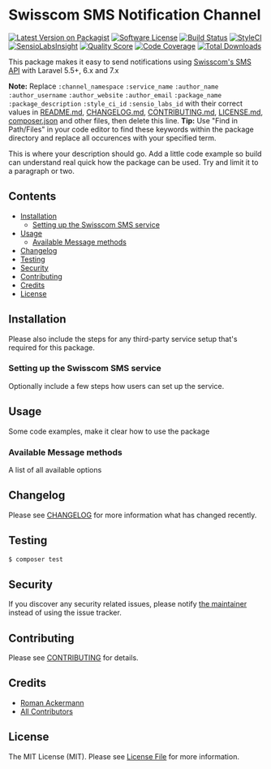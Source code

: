 # Swisscom SMS Notification Channel

[![Latest Version on Packagist](https://img.shields.io/packagist/v/laravel-notification-channels/swisscom.svg?style=flat-square)](https://packagist.org/packages/laravel-notification-channels/swisscom)
[![Software License](https://img.shields.io/badge/license-MIT-brightgreen.svg?style=flat-square)](LICENSE.md)
[![Build Status](https://img.shields.io/travis/laravel-notification-channels/swisscom/master.svg?style=flat-square)](https://travis-ci.org/laravel-notification-channels/swisscom)
[![StyleCI](https://styleci.io/repos/:style_ci_id/shield)](https://styleci.io/repos/:style_ci_id)
[![SensioLabsInsight](https://img.shields.io/sensiolabs/i/:sensio_labs_id.svg?style=flat-square)](https://insight.sensiolabs.com/projects/:sensio_labs_id)
[![Quality Score](https://img.shields.io/scrutinizer/g/laravel-notification-channels/swisscom.svg?style=flat-square)](https://scrutinizer-ci.com/g/laravel-notification-channels/swisscom)
[![Code Coverage](https://img.shields.io/scrutinizer/coverage/g/laravel-notification-channels/swisscom/master.svg?style=flat-square)](https://scrutinizer-ci.com/g/laravel-notification-channels/swisscom/?branch=master)
[![Total Downloads](https://img.shields.io/packagist/dt/laravel-notification-channels/swisscom.svg?style=flat-square)](https://packagist.org/packages/laravel-notification-channels/swisscom)

This package makes it easy to send notifications using [Swisscom's SMS API](https://digital.swisscom.com/products/text-messaging/info) with Laravel 5.5+, 6.x and 7.x

**Note:** Replace ```:channel_namespace``` ```:service_name``` ```:author_name``` ```:author_username``` ```:author_website``` ```:author_email``` ```:package_name``` ```:package_description``` ```:style_ci_id``` ```:sensio_labs_id``` with their correct values in [README.md](README.md), [CHANGELOG.md](CHANGELOG.md), [CONTRIBUTING.md](CONTRIBUTING.md), [LICENSE.md](LICENSE.md), [composer.json](composer.json) and other files, then delete this line.
**Tip:** Use "Find in Path/Files" in your code editor to find these keywords within the package directory and replace all occurences with your specified term.

This is where your description should go. Add a little code example so build can understand real quick how the package can be used. Try and limit it to a paragraph or two.



## Contents

- [Installation](#installation)
	- [Setting up the Swisscom SMS service](#setting-up-the-swisscom-sms-service)
- [Usage](#usage)
	- [Available Message methods](#available-message-methods)
- [Changelog](#changelog)
- [Testing](#testing)
- [Security](#security)
- [Contributing](#contributing)
- [Credits](#credits)
- [License](#license)


## Installation

Please also include the steps for any third-party service setup that's required for this package.

### Setting up the Swisscom SMS service

Optionally include a few steps how users can set up the service.

## Usage

Some code examples, make it clear how to use the package

### Available Message methods

A list of all available options

## Changelog

Please see [CHANGELOG](CHANGELOG.md) for more information what has changed recently.

## Testing

``` bash
$ composer test
```

## Security

If you discover any security related issues, please notify [the maintainer](https://github.com/wapacro) instead of using the issue tracker.

## Contributing

Please see [CONTRIBUTING](CONTRIBUTING.md) for details.

## Credits

- [Roman Ackermann](https://github.com/wapacro)
- [All Contributors](../../contributors)

## License

The MIT License (MIT). Please see [License File](LICENSE.md) for more information.
